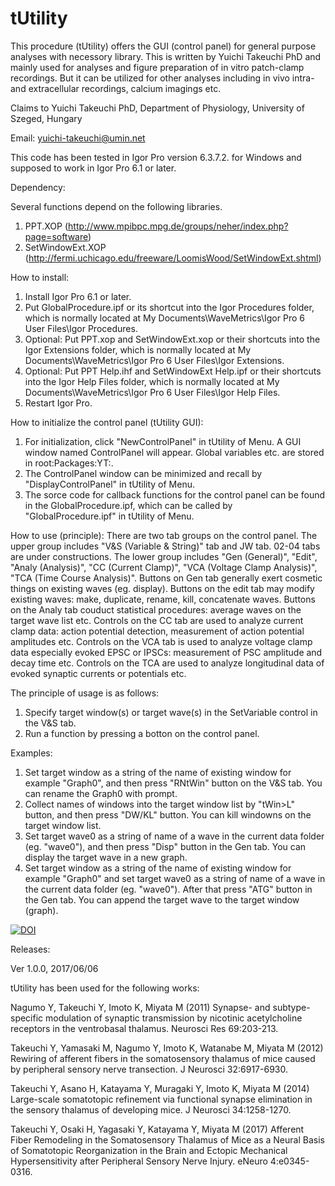# tUtility
This procedure (tUtility) offers the GUI (control panel) for general purpose analyses with necessory library.
This is written by Yuichi Takeuchi PhD and mainly used for analyses and figure preparation of in vitro patch-clamp recordings.
But it can be utilized for other analyses including in vivo intra- and extracellular recordings, calcium imagings etc.


Claims to Yuichi Takeuchi PhD, Department of Physiology, University of Szeged, Hungary

Email: yuichi-takeuchi@umin.net

This code has been tested in Igor Pro version 6.3.7.2. for Windows and supposed to work in Igor Pro 6.1 or later.

Dependency:

Several functions depend on the following libraries.
1. PPT.XOP (http://www.mpibpc.mpg.de/groups/neher/index.php?page=software)
2. SetWindowExt.XOP (http://fermi.uchicago.edu/freeware/LoomisWood/SetWindowExt.shtml)

How to install:
1. Install Igor Pro 6.1 or later.
2. Put GlobalProcedure.ipf or its shortcut into the Igor Procedures folder, which is normally located at My Documents\WaveMetrics\Igor Pro 6 User Files\Igor Procedures.
3. Optional: Put PPT.xop and SetWindowExt.xop or their shortcuts into the Igor Extensions folder, which is normally located at My Documents\WaveMetrics\Igor Pro 6 User Files\Igor Extensions.
4. Optional: Put PPT Help.ihf and SetWindowExt Help.ipf or their shortcuts into the Igor Help Files folder, which is normally located at My Documents\WaveMetrics\Igor Pro 6 User Files\Igor Help Files.
5. Restart Igor Pro.

How to initialize the control panel (tUtility GUI):
1. For initialization, click "NewControlPanel" in tUtility of Menu. A GUI window named ControlPanel will appear. Global variables etc. are stored in root:Packages:YT:.
2. The ControlPanel window can be minimized and recall by "DisplayControlPanel" in tUtility of Menu.
3. The sorce code for callback functions for the control panel can be found in the GlobalProcedure.ipf, which can be called by "GlobalProcedure.ipf" in tUtility of Menu.

How to use (principle):
There are two tab groups on the control panel. The upper group includes "V&S (Variable & String)" tab and JW tab. 02-04 tabs are under constructions. The lower group includes "Gen (General)", "Edit", "Analy (Analysis)", "CC (Current Clamp)", "VCA (Voltage Clamp Analysis)", "TCA (Time Course Analysis)". Buttons on Gen tab generally exert cosmetic things on existing waves (eg. display). Buttons on the edit tab may modify existing waves: make, duplicate, rename, kill, concatenate waves. Buttons on the Analy tab couduct statistical procedures: average waves on the target wave list etc. Controls on the CC tab are used to analyze current clamp data: action potential detection, measurement of action potential amplitudes etc. Controls on the VCA tab is used to analyze voltage clamp data especially evoked EPSC or IPSCs: measurement of PSC amplitude and decay time etc. Controls on the TCA are used to analyze longitudinal data of evoked synaptic currents or potentials etc.

The principle of usage is as follows:
1. Specify target window(s) or target wave(s) in the SetVariable control in the V&S tab.
2. Run a function by pressing a botton on the control panel.

Examples:
1. Set target window as a string of the name of existing window for example "Graph0", and then press "RNtWin" button on the V&S tab. You can rename the Graph0 with prompt.
2. Collect names of windows into the target window list by "tWin>L" button, and then press "DW/KL" button. You can kill windowns on the target window list.
3. Set target wave0 as a string of name of a wave in the current data folder (eg. "wave0"), and then press "Disp" button in the Gen tab. You can display the target wave in a new graph.
4. Set target window as a string of the name of existing window for example "Graph0" and set target wave0 as a string of name of a wave in the current data folder (eg. "wave0"). After that press "ATG" button in the Gen tab. You can append the target wave to the target window (graph).

[![DOI](https://zenodo.org/badge/93492175.svg)](https://zenodo.org/badge/latestdoi/93492175)

Releases:

Ver 1.0.0, 2017/06/06


tUtility has been used for the following works:

Nagumo Y, Takeuchi Y, Imoto K, Miyata M (2011) Synapse- and subtype-specific modulation of synaptic transmission by nicotinic acetylcholine receptors in the ventrobasal thalamus. Neurosci Res 69:203-213.

Takeuchi Y, Yamasaki M, Nagumo Y, Imoto K, Watanabe M, Miyata M (2012) Rewiring of afferent fibers in the somatosensory thalamus of mice caused by peripheral sensory nerve transection. J Neurosci 32:6917-6930.

Takeuchi Y, Asano H, Katayama Y, Muragaki Y, Imoto K, Miyata M (2014) Large-scale somatotopic refinement via functional synapse elimination in the sensory thalamus of developing mice. J Neurosci 34:1258-1270.

Takeuchi Y, Osaki H, Yagasaki Y, Katayama Y, Miyata M (2017) Afferent Fiber Remodeling in the Somatosensory Thalamus of Mice as a Neural Basis of Somatotopic Reorganization in the Brain and Ectopic Mechanical Hypersensitivity after Peripheral Sensory Nerve Injury. eNeuro 4:e0345-0316.



